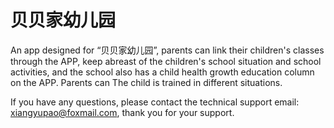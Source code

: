 # 贝贝家幼儿园

An app designed for “贝贝家幼儿园”, parents can link their children's classes through the APP, keep abreast of the children's school situation and school activities, and the school also has a child health growth education column on the APP. Parents can The child is trained in different situations.

If you have any questions, please contact the technical support email: xiangyupao@foxmail.com, thank you for your support.
